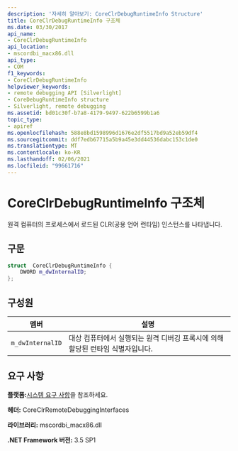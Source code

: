 ```yaml
---
description: '자세히 알아보기: CoreClrDebugRuntimeInfo Structure'
title: CoreClrDebugRuntimeInfo 구조체
ms.date: 03/30/2017
api_name:
- CoreClrDebugRuntimeInfo
api_location:
- mscordbi_macx86.dll
api_type:
- COM
f1_keywords:
- CoreClrDebugRuntimeInfo
helpviewer_keywords:
- remote debugging API [Silverlight]
- CoreDebugRuntimeInfo structure
- Silverlight, remote debugging
ms.assetid: bd01c30f-b7a8-4179-9497-622b6599b1a6
topic_type:
- apiref
ms.openlocfilehash: 588e8bd1598996d1676e2df5517bd9a52eb59df4
ms.sourcegitcommit: ddf7edb67715a5b9a45e3dd44536dabc153c1de0
ms.translationtype: MT
ms.contentlocale: ko-KR
ms.lasthandoff: 02/06/2021
ms.locfileid: "99661716"
---
```

# <a name="coreclrdebugruntimeinfo-structure"></a>CoreClrDebugRuntimeInfo 구조체

원격 컴퓨터의 프로세스에서 로드된 CLR(공용 언어 런타임) 인스턴스를 나타냅니다.  
  
## <a name="syntax"></a>구문  
  
```cpp  
struct  CoreClrDebugRuntimeInfo {  
    DWORD m_dwInternalID;  
};  
```  
  
## <a name="members"></a>구성원  
  
|멤버|설명|  
|------------|-----------------|  
|`m_dwInternalID`|대상 컴퓨터에서 실행되는 원격 디버깅 프록시에 의해 할당된 런타임 식별자입니다.|  
  
## <a name="requirements"></a>요구 사항  

 **플랫폼:**[시스템 요구 사항](../../get-started/system-requirements.md)을 참조하세요.  
  
 **헤더:** CoreClrRemoteDebuggingInterfaces  
  
 **라이브러리:** mscordbi_macx86.dll  
  
 **.NET Framework 버전:** 3.5 SP1
